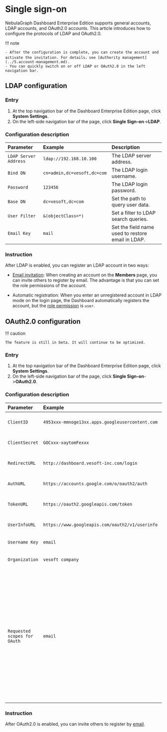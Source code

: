 # Single sign-on

NebulaGraph Dashboard Enterprise Edition supports general accounts, LDAP accounts, and OAuth2.0 accounts. This article introduces how to configure the protocols of LDAP and OAuth2.0.

!!! note

    - After the configuration is complete, you can create the account and activate the invitation. For details，see [Authority management](../5.account-management.md).
    - You can quickly switch on or off LDAP or OAuth2.0 in the left navigation bar.

## LDAP configuration

### Entry

1. At the top navigation bar of the Dashboard Enterprise Edition page, click **System Settings**.
2. On the left-side navigation bar of the page, click **Single Sign-on**->**LDAP**.

### Configuration description

|Parameter|Example|Description|
|:--|:--|:--|
|`LDAP Server Address` | `ldap://192.168.10.100` | The LDAP server address. |  
|`Bind DN` | `cn=admin,dc=vesoft,dc=com`| The LDAP login username.  |
|`Password` |`123456` | The LDAP login password. |
|`Base DN` | `dc=vesoft,dc=com`| Set the path to query user data. |
|`User Filter` | `&(objectClass=*)` | Set a filter to LDAP search queries. |
|`Email Key` | `mail`| Set the field name used to restore email in LDAP. |

### Instruction

After LDAP is enabled, you can register an LDAP account in two ways:

- [Email invitation](../5.account-management.md): When creating an account on the **Members** page, you can invite others to register by email. The advantage is that you can set the role permissions of the account.

- Automatic registration: When you enter an unregistered account in LDAP mode on the login page, the Dashboard automatically registers the account, but the [role permission](../5.account-management.md) is `user`.

## OAuth2.0 configuration

!!! caution

    The feature is still in beta. It will continue to be optimized.

### Entry

1. At the top navigation bar of the Dashboard Enterprise Edition page, click **System Settings**.
2. On the left-side navigation bar of the page, click **Single Sign-on**->**OAuth2.0**.

### Configuration description

|Parameter|Example|Description|
|:--|:--|:--|
|`ClientID` | `4953xxx-mmnoge13xx.apps.googleusercontent.com`| The application's ClientId. |
|`ClientSecret` | `GOCxxx-xaytomFexxx` | The application's ClientSecret. |
|`RedirectURL` | `http://dashboard.vesoft-inc.com/login` |The URL that redirects to Dashboard.   |
|`AuthURL` | `https://accounts.google.com/o/oauth2/auth` | The URL used for authentication.  |
|`TokenURL` | `https://oauth2.googleapis.com/token`| The URL used to get the access_token. |
|`UserInfoURL` | `https://www.googleapis.com/oauth2/v1/userinfo`| The URL used to get the user information. |
|`Username Key` | `email`| The key of user name. |
|`Organization` |  `vesoft company`       |  The organization name.             |
|`Requested scopes for OAuth`| `email`| Scope of OAuth permissions. The scope of permissions needs to be a subset of the scope configured by the vendor's OAuth2.0 platform, otherwise, the request will fail. Make sure the `Username Key` is accessible within the requested scope. |

### Instruction

After OAuth2.0 is enabled, you can invite others to register by [email](../5.account-management.md).

